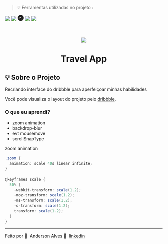> 💡 Ferramentas utilizadas no projeto :

<code><img height="20" src="https://cdn-icons-png.flaticon.com/512/174/174854.png"></code>
<code><img height="20" src="https://logospng.org/download/css-3/logo-css-3-2048.png"></code>
<code><img height="20" src="https://raw.githubusercontent.com/github/explore/80688e429a7d4ef2fca1e82350fe8e3517d3494d/topics/terminal/terminal.png"></code>
<code><img height="20" src="https://upload.wikimedia.org/wikipedia/commons/thumb/9/9a/Visual_Studio_Code_1.35_icon.svg/1024px-Visual_Studio_Code_1.35_icon.svg.png"></code>
<code><img height="20" src="https://upload.wikimedia.org/wikipedia/commons/thumb/d/d5/Tailwind_CSS_Logo.svg/2048px-Tailwind_CSS_Logo.svg.png"></code>

<h1 align="center">
<img  src="https://cdn.discordapp.com/attachments/779342878513954829/1126339131409170442/image.png" />

  Travel App
</h1>

## 💡 Sobre o Projeto

Recriando interface do dribbble para aperfeiçoar minhas habilidades

Você pode visualiza o layout do projeto pelo [dribbble](https://dribbble.com/shots/21762825-Travel-App).

### O que eu aprendi?
- zoom animation
- backdrop-blur
- evt mousemove
- scrollSnapType


zoom animation
```cs
.zoom {
  animation: scale 40s linear infinite;
}

@keyframes scale {
  50% {
    -webkit-transform: scale(1.2);
    -moz-transform: scale(1.2);
    -ms-transform: scale(1.2);
    -o-transform: scale(1.2);
    transform: scale(1.2);
  }
}
```
---

Feito por 💜&nbsp; Anderson Alves 👋 &nbsp;[linkedin](https://www.linkedin.com/in/anderson-alves-7b5587133/)